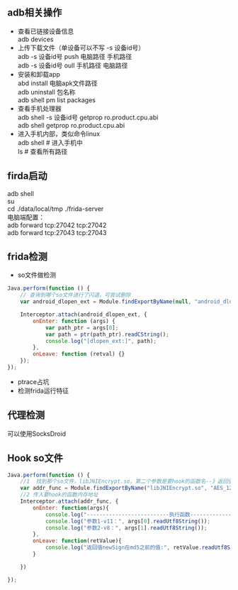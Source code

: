 ## adb相关操作
- 查看已链接设备信息  
adb devices
- 上传下载文件（单设备可以不写 -s 设备id号）  
adb -s 设备id号 push 电脑路径 手机路径  
adb -s 设备id号 oull 手机路径 电脑路径 
- 安装和卸载app  
  abd install 电脑apk文件路径   
  adb uninstall 包名称  
  adb shell pm list packages
- 查看手机处理器    
  adb shell -s 设备id号 getprop ro.product.cpu.abi    
  adb shell getprop ro.product.cpu.abi
- 进入手机内部，类似命令linux  
  adb shell # 进入手机中    
  ls # 查看所有路径

## firda启动
adb shell   
su  
cd ./data/local/tmp 
./frida-server  
电脑端配置：    
adb forward tcp:27042 tcp:27042     
adb forward tcp:27043 tcp:27043  

## frida检测  
- so文件做检测
```javascript
Java.perform(function () {
    // 查询到哪个so文件进行了闪退，可尝试删除
    var android_dlopen_ext = Module.findExportByName(null, "android_dlopen_ext");

    Interceptor.attach(android_dlopen_ext, {
        onEnter: function (args) {
            var path_ptr = args[0];
            var path = ptr(path_ptr).readCString();
            console.log("[dlopen_ext:]", path);
        },
        onLeave: function (retval) {}
    });
});
```
- ptrace占坑
- 检测frida运行特征

## 代理检测
可以使用SocksDroid

## Hook so文件
```javascript
Java.perform(function () {
    //1  找到那个so文件，libJNIEncrypt.so，第二个参数是要hook的函数名--》返回值是函数的内存地址
    var addr_func = Module.findExportByName("libJNIEncrypt.so", "AES_128_ECB_PKCS5Padding_Encrypt");
    //2 传入要hook的函数内存地址
    Interceptor.attach(addr_func, {
        onEnter: function(args){
            console.log("--------------------------执行函数--------------------------");
            console.log("参数1-v11：", args[0].readUtf8String());
            console.log("参数2-v8：", args[1].readUtf8String());
        },
        onLeave: function(retValue){
            console.log("返回值newSign在md5之前的值:", retValue.readUtf8String());
        }

    })

});
```